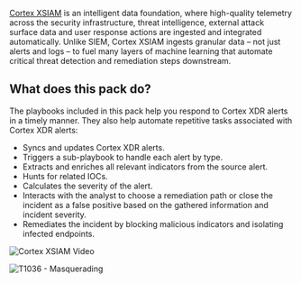 [Cortex XSIAM](https://www.paloaltonetworks.com/cortex/cortex-xsiam) is an intelligent data foundation, where high-quality telemetry across the security infrastructure, threat intelligence, external attack surface data and user response actions are ingested and integrated automatically. Unlike SIEM, Cortex XSIAM ingests granular data – not just alerts and logs – to fuel many layers of machine learning that automate critical threat detection and remediation steps downstream.

## What does this pack do?
The playbooks included in this pack help you respond to Cortex XDR alerts in a timely manner. They also help automate repetitive tasks associated with Cortex XDR alerts:

- Syncs and updates Cortex XDR alerts.
- Triggers a sub-playbook to handle each alert by type.
- Extracts and enriches all relevant indicators from the source alert.
- Hunts for related IOCs.
- Calculates the severity of the alert.
- Interacts with the analyst to choose a remediation path or close the incident as a false positive based on the gathered information and incident severity.
- Remediates the incident by blocking malicious indicators and isolating infected endpoints.

![[Cortex XSIAM Video](https://players.brightcove.net/1050259881001/default_default/index.html?videoId=6297044855001)](https://raw.githubusercontent.com/cvescan/cvescan/171e5a1e2d66eb73a6f0b3e9b5fca48b7ede355f/Packs/Core/doc_files/XSIAM.png)

![T1036 - Masquerading](https://raw.githubusercontent.com/cvescan/cvescan/171e5a1e2d66eb73a6f0b3e9b5fca48b7ede355f/Packs/Core/doc_files/T1036_-_Masquerading.png)
